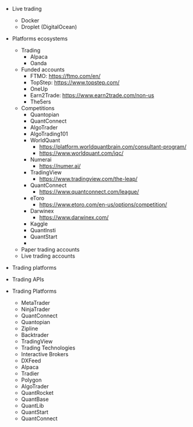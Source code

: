 - Live trading
  - Docker
  - Droplet (DigitalOcean)
- Platforms ecosystems
  - Trading
    - Alpaca
    - Oanda
  - Funded accounts
    - FTMO: https://ftmo.com/en/
    - TopStep: https://www.topstep.com/
    - OneUp
    - Earn2Trade: https://www.earn2trade.com/non-us
    - The5ers
  - Competitions
    - Quantopian
    - QuantConnect
    - AlgoTrader
    - AlgoTrading101
    - WorldQuant
      - https://platform.worldquantbrain.com/consultant-program/
      - https://www.worldquant.com/iqc/
    - Numerai
      - https://numer.ai/
    - TradingView
      - https://www.tradingview.com/the-leap/
    - QuantConnect
      - https://www.quantconnect.com/league/
    - eToro
      - https://www.etoro.com/en-us/options/competition/
    - Darwinex
      - https://www.darwinex.com/
    - Kaggle
    - QuantInsti
    - QuantStart
    - 
  - Paper trading accounts
  - Live trading accounts



- Trading platforms
- Trading APIs
- Trading Platforms
  - MetaTrader
  - NinjaTrader
  - QuantConnect
  - Quantopian
  - Zipline
  - Backtrader
  - TradingView
  - Trading Technologies
  - Interactive Brokers
  - DXFeed
  - Alpaca
  - Tradier
  - Polygon
  - AlgoTrader
  - QuantRocket
  - QuantBase
  - QuantLib
  - QuantStart
  - QuantConnect